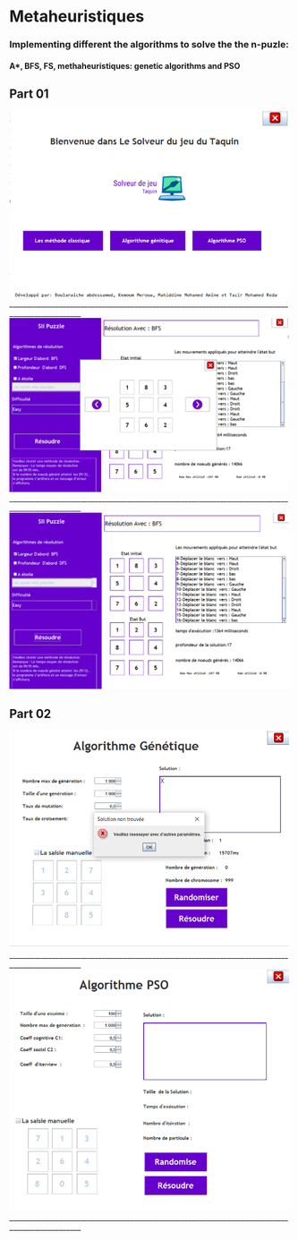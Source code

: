 # Metaheuristiques

### Implementing different the algorithms to solve the the n-puzle:

#### A*, BFS, FS, methaheuristiques: genetic algorithms and PSO

## Part 01
<img alt="image1" src="/images/1.PNG" data-canonical-src="/images/1.PNG" width="500"  />
__________________________________________________________________________________________________
<img alt="image2" src="/images/2.PNG" data-canonical-src="/images/2.PNG" width="500"  />
__________________________________________________________________________________________________
<img alt="image3" src="/images/3.PNG" data-canonical-src="/images/3.PNG" width="500"  />

## Part 02

<img alt="image4" src="/images/4.PNG" data-canonical-src="/images/4.PNG" width="500"  />
__________________________________________________________________________________________________
<img alt="image5" src="/images/5.PNG" data-canonical-src="/images/5.PNG" width="500"  />
__________________________________________________________________________________________________
